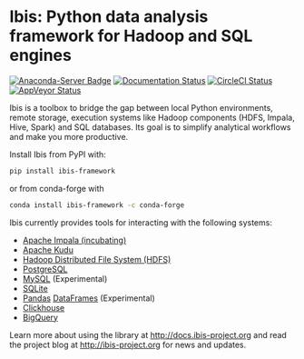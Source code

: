# Ibis: Python data analysis framework for Hadoop and SQL engines

[![Anaconda-Server Badge](https://anaconda.org/conda-forge/ibis-framework/badges/version.svg)](https://anaconda.org/conda-forge/ibis-framework)
[![Documentation Status](https://img.shields.io/badge/docs-docs.ibis--project.org-blue.svg)](http://docs.ibis-project.org)
[![CircleCI Status](https://circleci.com/gh/ibis-project/ibis.svg?style=shield&circle-token=b84ff8383cbb0d6788ee0f9635441cb962949a4f)](https://circleci.com/gh/ibis-project/ibis/tree/master)
[![AppVeyor Status](https://ci.appveyor.com/api/projects/status/github/ibis-project/ibis?branch=master&svg=true)](https://ci.appveyor.com/project/cpcloud/ibis-xh5g1)

Ibis is a toolbox to bridge the gap between local Python environments, remote
storage, execution systems like Hadoop components (HDFS, Impala, Hive, Spark)
and SQL databases. Its goal is to simplify analytical workflows and make you
more productive.

Install Ibis from PyPI with:

```sh
pip install ibis-framework
```

or from conda-forge with

```sh
conda install ibis-framework -c conda-forge
```

Ibis currently provides tools for interacting with the following systems:

- [Apache Impala (incubating)](http://impala.io/)
- [Apache Kudu](http://getkudu.io)
- [Hadoop Distributed File System (HDFS)](https://hadoop.apache.org/)
- [PostgreSQL](https://www.postgresql.org/)
- [MySQL](https://www.mysql.com/) (Experimental)
- [SQLite](https://www.sqlite.org/)
- [Pandas](https://pandas.pydata.org/) [DataFrames](http://pandas.pydata.org/pandas-docs/stable/dsintro.html#dataframe) (Experimental)
- [Clickhouse](https://clickhouse.yandex)
- [BigQuery](https://cloud.google.com/bigquery)

Learn more about using the library at http://docs.ibis-project.org and read the
project blog at http://ibis-project.org for news and updates.

